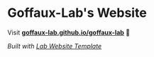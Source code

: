 
# Goffaux-Lab's Website

Visit **[goffaux-lab.github.io/goffaux-lab](https://goffaux-lab.github.io/goffaux-lab)** 🚀

_Built with [Lab Website Template](https://greene-lab.gitbook.io/lab-website-template-docs)_

